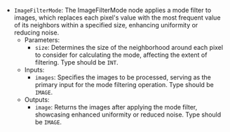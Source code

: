 - `ImageFilterMode`: The ImageFilterMode node applies a mode filter to images, which replaces each pixel's value with the most frequent value of its neighbors within a specified size, enhancing uniformity or reducing noise.
    - Parameters:
        - `size`: Determines the size of the neighborhood around each pixel to consider for calculating the mode, affecting the extent of filtering. Type should be `INT`.
    - Inputs:
        - `images`: Specifies the images to be processed, serving as the primary input for the mode filtering operation. Type should be `IMAGE`.
    - Outputs:
        - `image`: Returns the images after applying the mode filter, showcasing enhanced uniformity or reduced noise. Type should be `IMAGE`.
